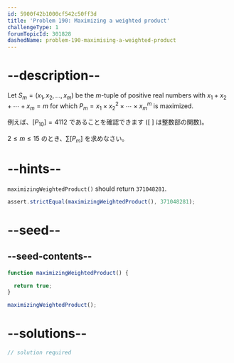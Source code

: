 ```yaml
---
id: 5900f42b1000cf542c50ff3d
title: 'Problem 190: Maximizing a weighted product'
challengeType: 1
forumTopicId: 301828
dashedName: problem-190-maximising-a-weighted-product
---
```


# --description--

Let $S_m = (x_1, x_2, \ldots, x_m)$ be the $m$-tuple of positive real numbers with $x_1 + x_2 + \cdots + x_m = m$ for which $P_m = x_1 \times {x_2}^2 \times \cdots \times {x_m}^m$ is maximized.

例えば、$[P_{10}] = 4112$ であることを確認できます ([ ] は整数部の関数)。

$2 ≤ m ≤ 15$ のとき、$\sum {[P_m]}$ を求めなさい。

# --hints--

`maximizingWeightedProduct()` should return `371048281`.

```js
assert.strictEqual(maximizingWeightedProduct(), 371048281);
```

# --seed--

## --seed-contents--

```js
function maximizingWeightedProduct() {

  return true;
}

maximizingWeightedProduct();
```

# --solutions--

```js
// solution required
```

